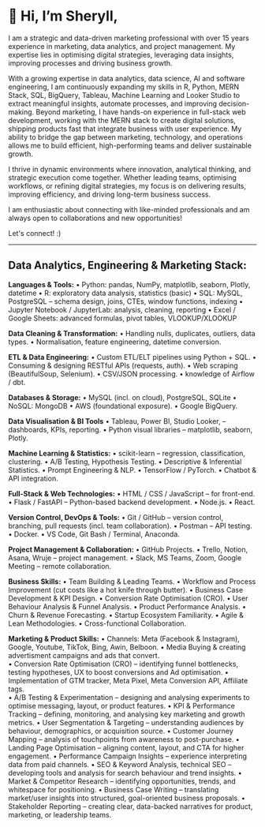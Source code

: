 # 👋 Hi, I’m Sheryll, 

I am a strategic and data-driven marketing professional with over 15 years experience in marketing, data analytics, and project management. My expertise lies in optimising digital strategies, leveraging data insights, improving processes and driving business growth.

With a growing expertise in data analytics, data science, AI and software engineering, I am continuously expanding my skills in R, Python, MERN Stack, SQL, BigQuery, Tableau, Machine Learning and Looker Studio to extract meaningful insights, automate processes, and improving decision-making. Beyond marketing, I have hands-on experience in full-stack web development, working with the MERN stack to create digital solutions, shipping products fast that integrate business with user experience. My ability to bridge the gap between marketing, technology, and operations allows me to build efficient, high-performing teams and deliver sustainable growth.

I thrive in dynamic environments where innovation, analytical thinking, and strategic execution come together. Whether leading teams, optimising workflows, or refining digital strategies, my focus is on delivering results, improving efficiency, and driving long-term business success.

I am enthusiastic about connecting with like-minded professionals and am always open to collaborations and new opportunities!

Let's connect! :)

-------------------

## Data Analytics, Engineering & Marketing Stack:

**Languages & Tools:**
• Python: pandas, NumPy, matplotlib, seaborn, Plotly, datetime
• R: exploratory data analysis, statistics (basic)
• SQL: MySQL, PostgreSQL – schema design, joins, CTEs, window functions, indexing
• Jupyter Notebook / JupyterLab: analysis, cleaning, reporting
• Excel / Google Sheets: advanced formulas, pivot tables, VLOOKUP/XLOOKUP

**Data Cleaning & Transformation:**
• Handling nulls, duplicates, outliers, data types.
• Normalisation, feature engineering, datetime conversion.

**ETL & Data Engineering:**
• Custom ETL/ELT pipelines using Python + SQL.
• Consuming & designing RESTful APIs (requests, auth).
• Web scraping (BeautifulSoup, Selenium).
• CSV/JSON processing.
• knowledge of Airflow / dbt.

**Databases & Storage:**
• MySQL (incl. on cloud), PostgreSQL, SQLite
• NoSQL: MongoDB 
• AWS (foundational exposure).
• Google BigQuery.

**Data Visualisation & BI Tools**
• Tableau, Power BI, Studio Looker,  – dashboards, KPIs, reporting.
• Python visual libraries – matplotlib, seaborn, Plotly.

**Machine Learning & Statistics:**
• scikit-learn – regression, classification, clustering.
• A/B Testing, Hypothesis Testing.
• Descriptive & Inferential Statistics.
• Prompt Engineering & NLP. 
• TensorFlow / PyTorch.
• Chatbot & API integration. 

**Full-Stack & Web Technologies:** 
• HTML / CSS / JavaScript – for front-end.
• Flask / FastAPI – Python-based backend development.
• Node.js.
• React. 

**Version Control, DevOps & Tools:**
• Git / GitHub – version control, branching, pull requests (incl. team collaboration).
• Postman – API testing.
• Docker. 
• VS Code, Git Bash / Terminal, Anaconda.

**Project Management & Collaboration:**
• GitHub Projects.
• Trello, Notion, Asana, Wruje – project management. 
• Slack, MS Teams, Zoom, Google Meeting – remote collaboration.

**Business Skills:**
• Team Building & Leading Teams.
• Workflow and Process Improvement (cut costs like a hot knife through butter).
• Business Case Development & KPI Design.
• Conversion Rate Optimisation (CRO).
• User Behaviour Analysis & Funnel Analysis.
• Product Performance Analysis.
• Churn & Revenue Forecasting. 
• Startup Ecosystem Familiarity.
• Agile & Lean Methodologies.
• Cross-functional Collaboration. 

**Marketing & Product Skills:** 
• Channels: Meta (Facebook & Instagram), Google, Youtube, TikTok, Bing, Awin, Belboon. 
• Media Buying & creating advertisment campaigns and ads that convert.  
• Conversion Rate Optimisation (CRO) – identifying funnel bottlenecks, testing hypotheses, UX to boost conversions and Ad optimisation.
• Implementation of GTM tracker, Meta Pixel, Meta Conversion API, Affiliate tags.  
• A/B Testing & Experimentation – designing and analysing experiments to optimise messaging, layout, or product features.
• KPI & Performance Tracking – defining, monitoring, and analysing key marketing and growth metrics.
• User Segmentation & Targeting – understanding audiences by behaviour, demographics, or acquisition source.
• Customer Journey Mapping – analysis of touchpoints from awareness to post-purchase.
• Landing Page Optimisation – aligning content, layout, and CTA for higher engagement.
• Performance Campaign Insights – experience interpreting data from paid channels.
• SEO & Keyword Analysis, technical SEO – developing tools and analysis for search behaviour and trend insights.
• Market & Competitor Research – identifying opportunities, trends, and whitespace for positioning.
• Business Case Writing – translating market/user insights into structured, goal-oriented business proposals.
• Stakeholder Reporting – creating clear, data-backed narratives for product, marketing, or leadership teams.
